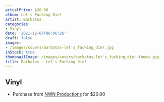 ```yaml
---
actualPrice: $20.00
album: Let's Fucking Die!
artist: Barbatos
categories:
- Vinyl
date: '2021-12-07T06:06:26'
draft: false
images:
- /images/covers/barbatos-let's_fucking_die!.jpg
inStock: true
thumbnailImage: /images/covers/barbatos-let's_fucking_die!-thumb.jpg
title: Barbatos - Let's Fucking Die!
---
```


## Vinyl
* Purchase from [NWN Productions](http://shop.nwnprod.com/index.php?route=product/product&path=75&product_id=19448&sort=pd.name&order=ASC) for $20.00
